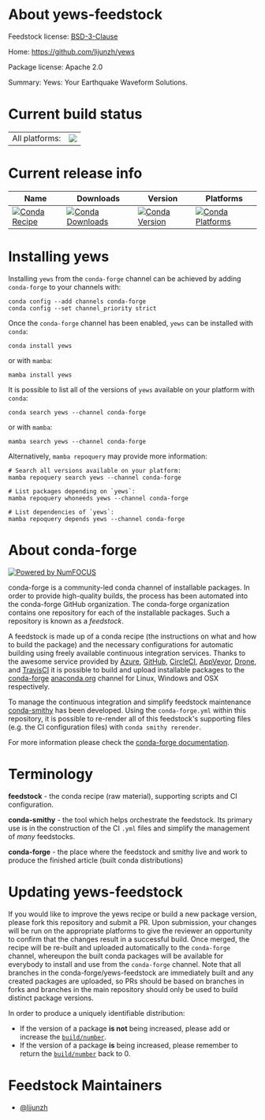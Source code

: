 About yews-feedstock
====================

Feedstock license: [BSD-3-Clause](https://github.com/conda-forge/yews-feedstock/blob/main/LICENSE.txt)

Home: https://github.com/lijunzh/yews

Package license: Apache 2.0

Summary: Yews: Your Earthquake Waveform Solutions.

Current build status
====================


<table><tr><td>All platforms:</td>
    <td>
      <a href="https://dev.azure.com/conda-forge/feedstock-builds/_build/latest?definitionId=6531&branchName=main">
        <img src="https://dev.azure.com/conda-forge/feedstock-builds/_apis/build/status/yews-feedstock?branchName=main">
      </a>
    </td>
  </tr>
</table>

Current release info
====================

| Name | Downloads | Version | Platforms |
| --- | --- | --- | --- |
| [![Conda Recipe](https://img.shields.io/badge/recipe-yews-green.svg)](https://anaconda.org/conda-forge/yews) | [![Conda Downloads](https://img.shields.io/conda/dn/conda-forge/yews.svg)](https://anaconda.org/conda-forge/yews) | [![Conda Version](https://img.shields.io/conda/vn/conda-forge/yews.svg)](https://anaconda.org/conda-forge/yews) | [![Conda Platforms](https://img.shields.io/conda/pn/conda-forge/yews.svg)](https://anaconda.org/conda-forge/yews) |

Installing yews
===============

Installing `yews` from the `conda-forge` channel can be achieved by adding `conda-forge` to your channels with:

```
conda config --add channels conda-forge
conda config --set channel_priority strict
```

Once the `conda-forge` channel has been enabled, `yews` can be installed with `conda`:

```
conda install yews
```

or with `mamba`:

```
mamba install yews
```

It is possible to list all of the versions of `yews` available on your platform with `conda`:

```
conda search yews --channel conda-forge
```

or with `mamba`:

```
mamba search yews --channel conda-forge
```

Alternatively, `mamba repoquery` may provide more information:

```
# Search all versions available on your platform:
mamba repoquery search yews --channel conda-forge

# List packages depending on `yews`:
mamba repoquery whoneeds yews --channel conda-forge

# List dependencies of `yews`:
mamba repoquery depends yews --channel conda-forge
```


About conda-forge
=================

[![Powered by
NumFOCUS](https://img.shields.io/badge/powered%20by-NumFOCUS-orange.svg?style=flat&colorA=E1523D&colorB=007D8A)](https://numfocus.org)

conda-forge is a community-led conda channel of installable packages.
In order to provide high-quality builds, the process has been automated into the
conda-forge GitHub organization. The conda-forge organization contains one repository
for each of the installable packages. Such a repository is known as a *feedstock*.

A feedstock is made up of a conda recipe (the instructions on what and how to build
the package) and the necessary configurations for automatic building using freely
available continuous integration services. Thanks to the awesome service provided by
[Azure](https://azure.microsoft.com/en-us/services/devops/), [GitHub](https://github.com/),
[CircleCI](https://circleci.com/), [AppVeyor](https://www.appveyor.com/),
[Drone](https://cloud.drone.io/welcome), and [TravisCI](https://travis-ci.com/)
it is possible to build and upload installable packages to the
[conda-forge](https://anaconda.org/conda-forge) [anaconda.org](https://anaconda.org/)
channel for Linux, Windows and OSX respectively.

To manage the continuous integration and simplify feedstock maintenance
[conda-smithy](https://github.com/conda-forge/conda-smithy) has been developed.
Using the ``conda-forge.yml`` within this repository, it is possible to re-render all of
this feedstock's supporting files (e.g. the CI configuration files) with ``conda smithy rerender``.

For more information please check the [conda-forge documentation](https://conda-forge.org/docs/).

Terminology
===========

**feedstock** - the conda recipe (raw material), supporting scripts and CI configuration.

**conda-smithy** - the tool which helps orchestrate the feedstock.
                   Its primary use is in the construction of the CI ``.yml`` files
                   and simplify the management of *many* feedstocks.

**conda-forge** - the place where the feedstock and smithy live and work to
                  produce the finished article (built conda distributions)


Updating yews-feedstock
=======================

If you would like to improve the yews recipe or build a new
package version, please fork this repository and submit a PR. Upon submission,
your changes will be run on the appropriate platforms to give the reviewer an
opportunity to confirm that the changes result in a successful build. Once
merged, the recipe will be re-built and uploaded automatically to the
`conda-forge` channel, whereupon the built conda packages will be available for
everybody to install and use from the `conda-forge` channel.
Note that all branches in the conda-forge/yews-feedstock are
immediately built and any created packages are uploaded, so PRs should be based
on branches in forks and branches in the main repository should only be used to
build distinct package versions.

In order to produce a uniquely identifiable distribution:
 * If the version of a package **is not** being increased, please add or increase
   the [``build/number``](https://docs.conda.io/projects/conda-build/en/latest/resources/define-metadata.html#build-number-and-string).
 * If the version of a package **is** being increased, please remember to return
   the [``build/number``](https://docs.conda.io/projects/conda-build/en/latest/resources/define-metadata.html#build-number-and-string)
   back to 0.

Feedstock Maintainers
=====================

* [@lijunzh](https://github.com/lijunzh/)

